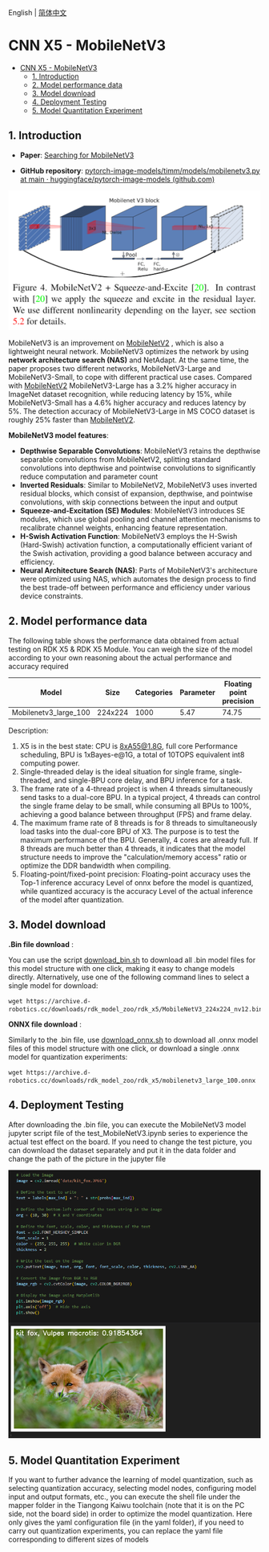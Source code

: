 English | [简体中文](./README_cn.md)

# CNN X5 - MobileNetV3

- [CNN X5 - MobileNetV3](#cnn-x5---mobilenetv3)
  - [1. Introduction](#1-introduction)
  - [2. Model performance data](#2-model-performance-data)
  - [3. Model download](#3-model-download)
  - [4. Deployment Testing](#4-deployment-testing)
  - [5. Model Quantitation Experiment](#5-model-quantitation-experiment)


## 1. Introduction

- **Paper**: [Searching for MobileNetV3](https://arxiv.org/abs/1905.02244)

- **GitHub repository**: [pytorch-image-models/timm/models/mobilenetv3.py at main · huggingface/pytorch-image-models (github.com)](https://github.com/huggingface/pytorch-image-models/blob/main/timm/models/mobilenetv3.py)

![](./data/MobileNetV3_architecture.png)

MobileNetV3 is an improvement on [MobileNetV2](../MobileNetV2/README_cn.md) , which is also a lightweight neural network. MobileNetV3 optimizes the network by using **network architecture search (NAS)** and NetAdapt. At the same time, the paper proposes two different networks, MobileNetV3-Large and MobileNetV3-Small, to cope with different practical use cases. Compared with [MobileNetV2](../MobileNetV2/README_cn.md) MobileNetV3-Large has a 3.2% higher accuracy in ImageNet dataset recognition, while reducing latency by 15%, while MobileNetV3-Small has a 4.6% higher accuracy and reduces latency by 5%. The detection accuracy of MobileNetV3-Large in MS COCO dataset is roughly 25% faster than [MobileNetV2](../MobileNetV2/README_cn.md).

**MobileNetV3 model features**:

- **Depthwise Separable Convolutions**: MobileNetV3 retains the depthwise separable convolutions from MobileNetV2, splitting standard convolutions into depthwise and pointwise convolutions to significantly reduce computation and parameter count
- **Inverted Residuals**: Similar to MobileNetV2, MobileNetV3 uses inverted residual blocks, which consist of expansion, depthwise, and pointwise convolutions, with skip connections between the input and output
- **Squeeze-and-Excitation (SE) Modules**: MobileNetV3 introduces SE modules, which use global pooling and channel attention mechanisms to recalibrate channel weights, enhancing feature representation.
- **H-Swish Activation Function**: MobileNetV3 employs the H-Swish (Hard-Swish) activation function, a computationally efficient variant of the Swish activation, providing a good balance between accuracy and efficiency.
- **Neural Architecture Search (NAS)**: Parts of MobileNetV3's architecture were optimized using NAS, which automates the design process to find the best trade-off between performance and efficiency under various device constraints.

## 2. Model performance data

The following table shows the performance data obtained from actual testing on RDK X5 & RDK X5 Module. You can weigh the size of the model according to your own reasoning about the actual performance and accuracy required


| Model        | Size    | Categories | Parameter | Floating point precision | Quantization accuracy | Latency/throughput (single-threaded) | Latency/throughput (multi-threaded) | Frame rate(FPS) |
| ------------ | ------- | ---- | ------ | ----- | ----- | ----------- | ----------- | ------- |
| Mobilenetv3_large_100   | 224x224 | 1000 | 5.47   | 74.75 | 64.75 | 2.02        | 5.53        | 714.22 |


Description:
1. X5 is in the best state: CPU is 8xA55@1.8G, full core Performance scheduling, BPU is 1xBayes-e@1G, a total of 10TOPS equivalent int8 computing power.
2. Single-threaded delay is the ideal situation for single frame, single-threaded, and single-BPU core delay, and BPU inference for a task.
3. The frame rate of a 4-thread project is when 4 threads simultaneously send tasks to a dual-core BPU. In a typical project, 4 threads can control the single frame delay to be small, while consuming all BPUs to 100%, achieving a good balance between throughput (FPS) and frame delay.
4. The maximum frame rate of 8 threads is for 8 threads to simultaneously load tasks into the dual-core BPU of X3. The purpose is to test the maximum performance of the BPU. Generally, 4 cores are already full. If 8 threads are much better than 4 threads, it indicates that the model structure needs to improve the "calculation/memory access" ratio or optimize the DDR bandwidth when compiling.
5. Floating-point/fixed-point precision: Floating-point accuracy uses the Top-1 inference accuracy Level of onnx before the model is quantized, while quantized accuracy is the accuracy Level of the actual inference of the model after quantization.


## 3. Model download

**.Bin file download** :

You can use the script [download_bin.sh](./model/download_bin.sh) to download all .bin model files for this model structure with one click, making it easy to change models directly. Alternatively, use one of the following command lines to select a single model for download:

```shell
wget https://archive.d-robotics.cc/downloads/rdk_model_zoo/rdk_x5/MobileNetV3_224x224_nv12.bin
```

**ONNX file download** :

Similarly to the .bin file, use [download_onnx.sh](./model/download_onnx.sh) to download all .onnx model files of this model structure with one click, or download a single .onnx model for quantization experiments:

```shell
wget https://archive.d-robotics.cc/downloads/rdk_model_zoo/rdk_x5/mobilenetv3_large_100.onnx
```

## 4. Deployment Testing

After downloading the .bin file, you can execute the MobileNetV3 model jupyter script file of the test_MobileNetV3.ipynb series to experience the actual test effect on the board. If you need to change the test picture, you can download the dataset separately and put it in the data folder and change the path of the picture in the jupyter file

![](./data/inference.png)

## 5. Model Quantitation Experiment

If you want to further advance the learning of model quantization, such as selecting quantization accuracy, selecting model nodes, configuring model input and output formats, etc., you can execute the shell file under the mapper folder in the Tiangong Kaiwu toolchain (note that it is on the PC side, not the board side) in order to optimize the model quantization. Here only gives the yaml configuration file (in the yaml folder), if you need to carry out quantization experiments, you can replace the yaml file corresponding to different sizes of models